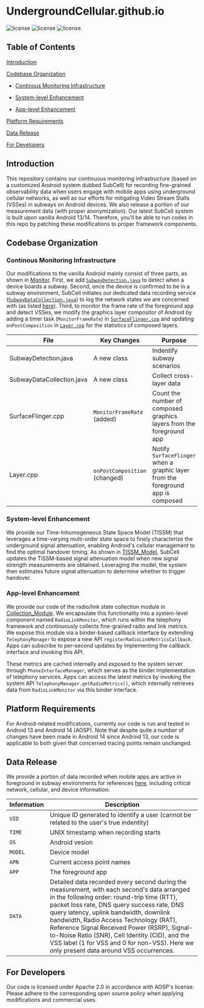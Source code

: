 # UndergroundCellular.github.io

![license](https://img.shields.io/badge/Platform-Android-green "Android")
![license](https://img.shields.io/badge/Version-Beta-yellow "Version")
![license](https://img.shields.io/badge/Licence-Apache%202.0-blue.svg "Apache")


## Table of Contents
[Introduction](#introduction)

[Codebase Organization](#codebase-organization)
 - [Continous Monitoring Infrastructure](#continous-monitoring-infrastructure)

 - [System-level Enhancement](#system-level-enhancement)

 - [App-level Enhancement](#app-level-enhancement)

[Platform Requirements](#platform-requirements)

[Data Release](#data-release)

[For Developers](#for-developers)

## Introduction
This repository contains our continuous monitoring infrastructure (based on a customized Android system dubbed SubCell) for recording fine-grained observability data when users engage with mobile apps using underground cellular networks, as well as our efforts for mitigating Video Stream Stalls (VSSes) in subways on Android devices. We also release a portion of our measurement data (with proper anonymization). Our latest SubCell system is built upon vanilla Android 13/14. Therefore, you'll be able to run codes in this repo by patching these modifications to proper framework components.

## Codebase Organization
### Continous Monitoring Infrastructure
Our modifications to the vanilla Android mainly consist of three parts, as shown in [Monitor](https://github.com/UndergroundCellular/UndergroundCellular.github.io/tree/main/monitor).
First, we add [`SubwayDetection.java`](https://github.com/UndergroundCellular/UndergroundCellular.github.io/blob/main/monitor/SubwayDetection.java) to detect when a device boards a subway. 
Second, once the device is confirmed to be in a subway environment, 
    SubCell initiates our dedicated data recording service ([`SubwayDataCollection.java`](https://github.com/UndergroundCellular/UndergroundCellular.github.io/blob/main/monitor/SubwayDataCollection.java)) to log the network states we are concerned with (as listed [here](#data-release)).
Third, to monitor the frame rate of the foreground app and detect VSSes, we modify the graphics layer compositor of Android
    by adding a timer task (`MonitorFrameRate`) in [`SurfaceFlinger.cpp`](https://github.com/UndergroundCellular/UndergroundCellular.github.io/blob/main/monitor/SurfaceFlinger.cpp)
    and updating `onPostComposition` in [`Layer.cpp`](https://github.com/UndergroundCellular/UndergroundCellular.github.io/blob/main/monitor/Layer.cpp) for the statistics of composed layers.

| File | Key Changes | Purpose | Location in AOSP|
| ---- | ---- | ---- | ---- |
|SubwayDetection.java | A new class | Indentify subway scenarios | `packages/services/Telephony/src/com/android/phone/SubwayDetection.java`|
|SubwayDataCollection.java | A new class | Collect cross-layer data | `packages/services/Telephony/src/com/android/phone/SubwayDataCollection.java`|
|SurfaceFlinger.cpp| `MonitorFrameRate` (added)  | Count the number of composed graphics layers from the foreground app | `frameworks/native/services/surfaceflinger/SurfaceFlinger.cpp`|
|Layer.cpp| `onPostComposition` (changed) | Notify `SurfaceFlinger` when a graphic layer from the foreground app is composed | `frameworks/native/services/surfaceflinger/Layer.cpp`|


### System-level Enhancement
We provide our Time-Inhomogeneous State Space Model (TISSM) that leverages a time-varying multi-order state space to finely characterize the underground signal attenuation, enabling Android's cellular management to find the optimal handover timing.
As shown in [TISSM_Model](https://github.com/UndergroundCellular/UndergroundCellular.github.io/blob/main/TISSM_Model/TISSMModel.java), SubCell updates the TISSM-based signal attenuation model when new signal strength measurements are obtained.
Leveraging the model, the system then estimates future signal attenuation to determine whether to trigger handover.

### App-level Enhancement
We provide our code of the radio/link state collection module in [Collection_Module](https://github.com/UndergroundCellular/UndergroundCellular.github.io/blob/main/Collection_Module/RadioLinkMonitor.java). We encapsulate this functionality into a system-level component named `RadioLinkMonitor`, which runs within the telephony framework and continuously collects fine-grained radio and link metrics. We expose this module via a binder-based callback interface by extending ``TelephonyManager`` to expose a new API ``registerRadioLinkMetricsCallback``. Apps can subscribe to per-second updates by implementing the callback interface and invoking this API.

These metrics are cached internally and exposed to the system server through `PhoneInterfaceManager`, which serves as the binder implementation of telephony services. Apps can access the latest metrics by invoking the system API `TelephonyManager.getRadioMetrics()`, which internally retrieves data from `RadioLinkMonitor` via this binder interface.

## Platform Requirements
For Android-related modifications, currently our code is run and tested in Android 13 and Android 14 (AOSP).
Note that despite quite a number of changes have been made in Android 14 since Android 13, our code is applicable to both given that concerned tracing points remain unchanged.

## Data Release
We provide a portion of data recorded when mobile apps are active in foreground in subway environments for references [here](https://github.com/UndergroundCellular/UndergroundCellular.github.io/blob/main/dataset/sample_data.csv), including critical network, cellular, and device information:

| Information | Description |
| ---- | ---- |
| `UID` | Unique ID generated to identify a user (cannot be related to the user's true indentity) |
| `TIME` | UNIX timestamp when recording starts |
| `OS` | Android vesion |
| `MODEL` | Device model |
| `APN`   | Current access point names |
| `APP`   | The foreground app |
| `DATA` | Detailed data recorded every second during the measurement, with each second's data arranged in the following order: round-trip time (RTT), packet loss rate, DNS query success rate, DNS query latency, uplink bandwidth, downlink bandwidth, Radio Access Technology (RAT), Reference Signal Received Power (RSRP), Signal-to-Noise Ratio (SNR), Cell Identity (CID), and the VSS label (1 for VSS and 0 for non-VSS). Here we only present data around VSS occurrences.|


## For Developers
Our code is licensed under Apache 2.0 in accordance with AOSP's license. Please adhere to the corresponding open source policy when applying modifications and commercial uses.

